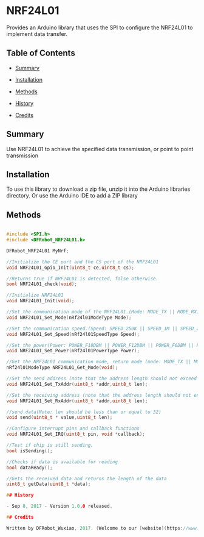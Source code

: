 # NRF24L01
Provides an Arduino library that uses the SPI to configure the NRF24L01 to implement data transfer.

## Table of Contents

* [Summary](#summary)
* [Installation](#installation)
* [Methods](#methods)

* [History](#history)
* [Credits](#credits)
<snippet>
<content>

## Summary

Use NRF24L01 to achieve the specified data transmission, or point to point transmission

## Installation

To use this library to download a zip file, unzip it into the Arduino libraries directory. Or use the Arduino IDE to add a ZIP library

## Methods

```C++

#include <SPI.h>
#include <DFRobot_NRF24L01.h>

DFRobot_NRF24L01 MyNrf;

//Initialize the CE port and the CS port of the NRF24L01
void NRF24L01_Gpio_Init(uint8_t ce,uint8_t cs);

//Returns true if NRF24L01 is detected, false otherwise.
bool NRF24L01_check(void);

//Initialize NRF24L01
void NRF24L01_Init(void);

//Set the communication mode of the NRF24L01.(Mode: MODE_TX || MODE_RX)
void NRF24L01_Set_Mode(nRf24l01ModeType Mode);

//Set the communication speed.(Speed: SPEED_250K || SPEED_1M || SPEED_2M)
void NRF24L01_Set_Speed(nRf24l01SpeedType Speed);

//Set the power(Power: POWER_F18DBM || POWER_F12DBM || POWER_F6DBM || POWER_F0DBM)
void NRF24L01_Set_Power(nRf24l01PowerType Power);

//Get the NRF24L01 communication mode, return mode (mode: MODE_TX || MODE_RX)
nRf24l01ModeType NRF24L01_Get_Mode(void);

//Set the send address (note that the address length should not exceed 5)
void NRF24L01_Set_TxAddr(uint8_t *addr,uint8_t len);

//Set the receiving address (note that the address length should not exceed 5)
void NRF24L01_Set_RxAddr(uint8_t *addr,uint8_t len);

//send data(Note: len should be less than or equal to 32)
void send(uint8_t * value,uint8_t len);

//Configure interrupt pins and callback functions
void NRF24L01_Set_IRQ(uint8_t pin, void *callback);

//Test if chip is still sending.
bool isSending();

//Checks if data is available for reading
bool dataReady();

//Gets the received data and returns the length of the data
uint8_t getData(uint8_t *data);

## History

- Sep 8, 2017 - Version 1.0.0 released.

## Credits

Written by DFRobot_Wuxiao, 2017. (Welcome to our [website](https://www.dfrobot.com/))
